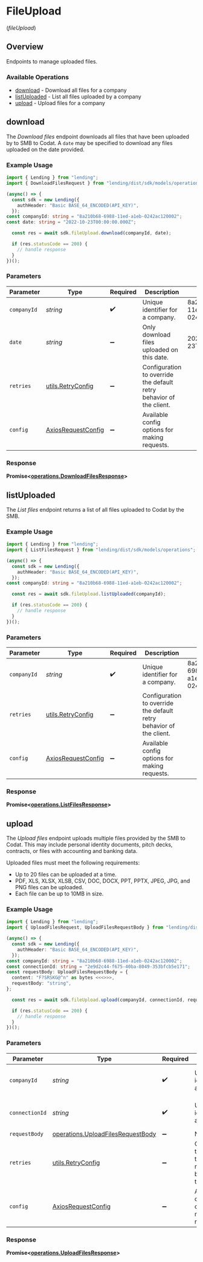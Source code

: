 # FileUpload
(*fileUpload*)

## Overview

Endpoints to manage uploaded files.

### Available Operations

* [download](#download) - Download all files for a company
* [listUploaded](#listuploaded) - List all files uploaded by a company
* [upload](#upload) - Upload files for a company

## download

The *Download files* endpoint downloads all files that have  been uploaded by to SMB to Codat. A `date` may be specified to download any files uploaded on the date provided.

### Example Usage

```typescript
import { Lending } from "lending";
import { DownloadFilesRequest } from "lending/dist/sdk/models/operations";

(async() => {
  const sdk = new Lending({
    authHeader: "Basic BASE_64_ENCODED(API_KEY)",
  });
const companyId: string = "8a210b68-6988-11ed-a1eb-0242ac120002";
const date: string = "2022-10-23T00:00:00.000Z";

  const res = await sdk.fileUpload.download(companyId, date);

  if (res.statusCode == 200) {
    // handle response
  }
})();
```

### Parameters

| Parameter                                                           | Type                                                                | Required                                                            | Description                                                         | Example                                                             |
| ------------------------------------------------------------------- | ------------------------------------------------------------------- | ------------------------------------------------------------------- | ------------------------------------------------------------------- | ------------------------------------------------------------------- |
| `companyId`                                                         | *string*                                                            | :heavy_check_mark:                                                  | Unique identifier for a company.                                    | 8a210b68-6988-11ed-a1eb-0242ac120002                                |
| `date`                                                              | *string*                                                            | :heavy_minus_sign:                                                  | Only download files uploaded on this date.                          | 2022-10-23T00:00:00.000Z                                            |
| `retries`                                                           | [utils.RetryConfig](../../models/utils/retryconfig.md)              | :heavy_minus_sign:                                                  | Configuration to override the default retry behavior of the client. |                                                                     |
| `config`                                                            | [AxiosRequestConfig](https://axios-http.com/docs/req_config)        | :heavy_minus_sign:                                                  | Available config options for making requests.                       |                                                                     |


### Response

**Promise<[operations.DownloadFilesResponse](../../models/operations/downloadfilesresponse.md)>**


## listUploaded

﻿The *List files* endpoint returns a list of all files uploaded to Codat by the SMB. 

### Example Usage

```typescript
import { Lending } from "lending";
import { ListFilesRequest } from "lending/dist/sdk/models/operations";

(async() => {
  const sdk = new Lending({
    authHeader: "Basic BASE_64_ENCODED(API_KEY)",
  });
const companyId: string = "8a210b68-6988-11ed-a1eb-0242ac120002";

  const res = await sdk.fileUpload.listUploaded(companyId);

  if (res.statusCode == 200) {
    // handle response
  }
})();
```

### Parameters

| Parameter                                                           | Type                                                                | Required                                                            | Description                                                         | Example                                                             |
| ------------------------------------------------------------------- | ------------------------------------------------------------------- | ------------------------------------------------------------------- | ------------------------------------------------------------------- | ------------------------------------------------------------------- |
| `companyId`                                                         | *string*                                                            | :heavy_check_mark:                                                  | Unique identifier for a company.                                    | 8a210b68-6988-11ed-a1eb-0242ac120002                                |
| `retries`                                                           | [utils.RetryConfig](../../models/utils/retryconfig.md)              | :heavy_minus_sign:                                                  | Configuration to override the default retry behavior of the client. |                                                                     |
| `config`                                                            | [AxiosRequestConfig](https://axios-http.com/docs/req_config)        | :heavy_minus_sign:                                                  | Available config options for making requests.                       |                                                                     |


### Response

**Promise<[operations.ListFilesResponse](../../models/operations/listfilesresponse.md)>**


## upload

The *Upload files* endpoint uploads multiple files provided by the SMB to Codat. This may include personal identity documents, pitch decks, contracts, or files with accounting and banking data.

Uploaded files must meet the following requirements:

- Up to 20 files can be uploaded at a time.
- PDF, XLS, XLSX, XLSB, CSV, DOC, DOCX, PPT, PPTX, JPEG, JPG, and PNG files can be uploaded.
- Each file can be up to 10MB in size.

### Example Usage

```typescript
import { Lending } from "lending";
import { UploadFilesRequest, UploadFilesRequestBody } from "lending/dist/sdk/models/operations";

(async() => {
  const sdk = new Lending({
    authHeader: "Basic BASE_64_ENCODED(API_KEY)",
  });
const companyId: string = "8a210b68-6988-11ed-a1eb-0242ac120002";
const connectionId: string = "2e9d2c44-f675-40ba-8049-353bfcb5e171";
const requestBody: UploadFilesRequestBody = {
  content: "F?SRSKG@^n" as bytes <<<>>>,
  requestBody: "string",
};

  const res = await sdk.fileUpload.upload(companyId, connectionId, requestBody);

  if (res.statusCode == 200) {
    // handle response
  }
})();
```

### Parameters

| Parameter                                                                              | Type                                                                                   | Required                                                                               | Description                                                                            | Example                                                                                |
| -------------------------------------------------------------------------------------- | -------------------------------------------------------------------------------------- | -------------------------------------------------------------------------------------- | -------------------------------------------------------------------------------------- | -------------------------------------------------------------------------------------- |
| `companyId`                                                                            | *string*                                                                               | :heavy_check_mark:                                                                     | Unique identifier for a company.                                                       | 8a210b68-6988-11ed-a1eb-0242ac120002                                                   |
| `connectionId`                                                                         | *string*                                                                               | :heavy_check_mark:                                                                     | Unique identifier for a connection.                                                    | 2e9d2c44-f675-40ba-8049-353bfcb5e171                                                   |
| `requestBody`                                                                          | [operations.UploadFilesRequestBody](../../models/operations/uploadfilesrequestbody.md) | :heavy_minus_sign:                                                                     | N/A                                                                                    |                                                                                        |
| `retries`                                                                              | [utils.RetryConfig](../../models/utils/retryconfig.md)                                 | :heavy_minus_sign:                                                                     | Configuration to override the default retry behavior of the client.                    |                                                                                        |
| `config`                                                                               | [AxiosRequestConfig](https://axios-http.com/docs/req_config)                           | :heavy_minus_sign:                                                                     | Available config options for making requests.                                          |                                                                                        |


### Response

**Promise<[operations.UploadFilesResponse](../../models/operations/uploadfilesresponse.md)>**

